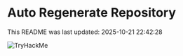 # Auto Regenerate Repository

This README was last updated: 2025-10-21 22:42:28

 ![TryHackMe](https://tryhackme.com/badge/533634)